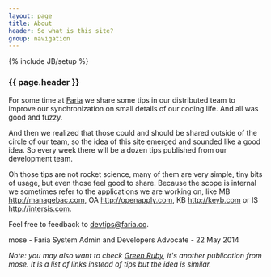```yaml
---
layout: page
title: About
header: So what is this site?
group: navigation
---
```

{% include JB/setup %}

### {{ page.header }}

For some time at [Faria][1] we share some tips in our distributed team to improve our synchronization on small details of our coding life. And all was good and fuzzy.

And then we realized that those could and should be shared outside of the circle of our team, so the idea of this site emerged and sounded like a good idea. So every week there will be a dozen tips published from our development team.

Oh those tips are not rocket science, many of them are very simple, tiny bits of usage, but even those feel good to share. Because the scope is internal we sometimes refer to the applications we are working on, like MB <http://managebac.com>, OA <http://openapply.com>, KB <http://keyb.com> or IS <http://intersis.com>.

Feel free to feedback to [devtips@faria.co][2].

mose - Faria System Admin and Developers Advocate - 22 May 2014

_Note: you may also want to check [Green Ruby][3], it's another publication from mose. It is a list of links instead of tips but the idea is similar._

[1]: http://faria.co
[2]: mailto:devtips@faria.co
[3]: http://greenruby.rog
